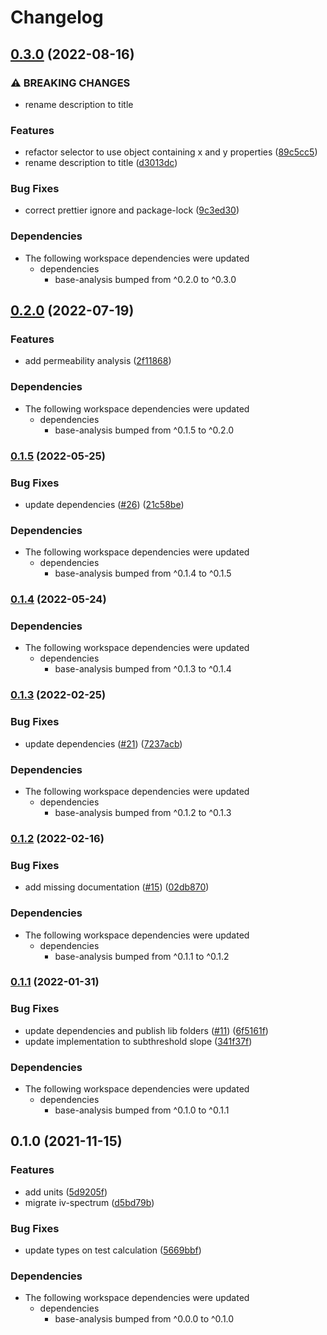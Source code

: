 # Changelog

## [0.3.0](https://www.github.com/cheminfo/analysis/compare/iv-analysis-v0.2.0...iv-analysis-v0.3.0) (2022-08-16)


### ⚠ BREAKING CHANGES

* rename description to title

### Features

* refactor selector to use object containing x and y properties ([89c5cc5](https://www.github.com/cheminfo/analysis/commit/89c5cc52daad0ded80ee3f194b98aca70a6a89b4))
* rename description to title ([d3013dc](https://www.github.com/cheminfo/analysis/commit/d3013dc5ed9bba8e1bf674f2086be1bedf47a3db))


### Bug Fixes

* correct prettier ignore and package-lock ([9c3ed30](https://www.github.com/cheminfo/analysis/commit/9c3ed303a87b84c655bd638cc62fd8e2b5ea1684))


### Dependencies

* The following workspace dependencies were updated
  * dependencies
    * base-analysis bumped from ^0.2.0 to ^0.3.0

## [0.2.0](https://www.github.com/cheminfo/analysis/compare/iv-analysis-v0.1.5...iv-analysis-v0.2.0) (2022-07-19)


### Features

* add permeability analysis ([2f11868](https://www.github.com/cheminfo/analysis/commit/2f11868fb67e7cf0d0af3fe9855fcbaa4b53fa36))


### Dependencies

* The following workspace dependencies were updated
  * dependencies
    * base-analysis bumped from ^0.1.5 to ^0.2.0

### [0.1.5](https://www.github.com/cheminfo/analysis/compare/iv-analysis-v0.1.4...iv-analysis-v0.1.5) (2022-05-25)


### Bug Fixes

* update dependencies ([#26](https://www.github.com/cheminfo/analysis/issues/26)) ([21c58be](https://www.github.com/cheminfo/analysis/commit/21c58beb1aeb2df5e4629347edf7b4eb696116e1))


### Dependencies

* The following workspace dependencies were updated
  * dependencies
    * base-analysis bumped from ^0.1.4 to ^0.1.5

### [0.1.4](https://www.github.com/cheminfo/analysis/compare/iv-analysis-v0.1.3...iv-analysis-v0.1.4) (2022-05-24)


### Dependencies

* The following workspace dependencies were updated
  * dependencies
    * base-analysis bumped from ^0.1.3 to ^0.1.4

### [0.1.3](https://www.github.com/cheminfo/analysis/compare/iv-analysis-v0.1.2...iv-analysis-v0.1.3) (2022-02-25)


### Bug Fixes

* update dependencies ([#21](https://www.github.com/cheminfo/analysis/issues/21)) ([7237acb](https://www.github.com/cheminfo/analysis/commit/7237acbb0db1060a93f23b9c24b5bca890c66422))


### Dependencies

* The following workspace dependencies were updated
  * dependencies
    * base-analysis bumped from ^0.1.2 to ^0.1.3

### [0.1.2](https://www.github.com/cheminfo/analysis/compare/iv-analysis-v0.1.1...iv-analysis-v0.1.2) (2022-02-16)


### Bug Fixes

* add missing documentation ([#15](https://www.github.com/cheminfo/analysis/issues/15)) ([02db870](https://www.github.com/cheminfo/analysis/commit/02db8705df92c7756cdd1188ddbaab234209d438))


### Dependencies

* The following workspace dependencies were updated
  * dependencies
    * base-analysis bumped from ^0.1.1 to ^0.1.2

### [0.1.1](https://www.github.com/cheminfo/analysis/compare/iv-analysis-v0.1.0...iv-analysis-v0.1.1) (2022-01-31)


### Bug Fixes

* update dependencies and publish lib folders ([#11](https://www.github.com/cheminfo/analysis/issues/11)) ([6f5161f](https://www.github.com/cheminfo/analysis/commit/6f5161f8c9fd51845e82b975229398a3b6c1211c))
* update implementation to subthreshold slope ([341f37f](https://www.github.com/cheminfo/analysis/commit/341f37fba165795fe158016536351979517b5e9e))


### Dependencies

* The following workspace dependencies were updated
  * dependencies
    * base-analysis bumped from ^0.1.0 to ^0.1.1

## 0.1.0 (2021-11-15)


### Features

* add units ([5d9205f](https://www.github.com/cheminfo/analysis/commit/5d9205fbc2a9baa84caf32d3f30db147eeaa4c51))
* migrate iv-spectrum ([d5bd79b](https://www.github.com/cheminfo/analysis/commit/d5bd79ba8a1e1ffe738dc32f59fa5f8f4201b852))


### Bug Fixes

* update types on test calculation ([5669bbf](https://www.github.com/cheminfo/analysis/commit/5669bbf90a8fb6af89bd76f51e9cd82d3b85eb16))



### Dependencies

* The following workspace dependencies were updated
  * dependencies
    * base-analysis bumped from ^0.0.0 to ^0.1.0